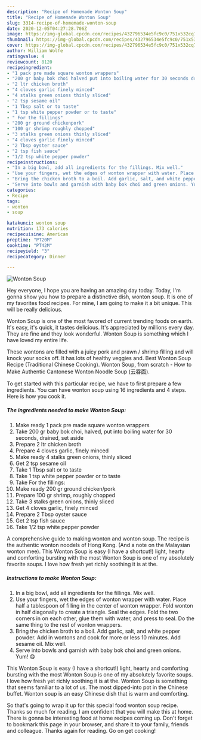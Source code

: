 ```yaml
---
description: "Recipe of Homemade Wonton Soup"
title: "Recipe of Homemade Wonton Soup"
slug: 3314-recipe-of-homemade-wonton-soup
date: 2020-12-05T04:27:28.706Z
image: https://img-global.cpcdn.com/recipes/432796534e5fc9c0/751x532cq70/wonton-soup-recipe-main-photo.jpg
thumbnail: https://img-global.cpcdn.com/recipes/432796534e5fc9c0/751x532cq70/wonton-soup-recipe-main-photo.jpg
cover: https://img-global.cpcdn.com/recipes/432796534e5fc9c0/751x532cq70/wonton-soup-recipe-main-photo.jpg
author: William Wolfe
ratingvalue: 4
reviewcount: 8120
recipeingredient:
- "1 pack pre made square wonton wrappers"
- "200 gr baby bok choi halved put into boiling water for 30 seconds drained set aside"
- "2 ltr chicken broth"
- "4 cloves garlic finely minced"
- "4 stalks green onions thinly sliced"
- "2 tsp sesame oil"
- "1 Tbsp salt or to taste"
- "1 tsp white pepper powder or to taste"
- " For the fillings"
- "200 gr ground chickenpork"
- "100 gr shrimp roughly chopped"
- "3 stalks green onions thinly sliced"
- "4 cloves garlic finely minced"
- "2 Tbsp oyster sauce"
- "2 tsp fish sauce"
- "1/2 tsp white pepper powder"
recipeinstructions:
- "In a big bowl, add all ingredients for the fillings. Mix well."
- "Use your fingers, wet the edges of wonton wrapper with water. Place half a tablespoon of filling in the center of wonton wrapper. Fold wonton in half diagonally to create a triangle. Seal the edges. Fold the two corners in on each other, glue them with water, and press to seal. Do the same thing to the rest of wonton wrappers."
- "Bring the chicken broth to a boil. Add garlic, salt, and white pepper powder. Add in wontons and cook for more or less 10 minutes. Add sesame oil. Mix well."
- "Serve into bowls and garnish with baby bok choi and green onions. Yum! 😋"
categories:
- Recipe
tags:
- wonton
- soup

katakunci: wonton soup 
nutrition: 173 calories
recipecuisine: American
preptime: "PT20M"
cooktime: "PT42M"
recipeyield: "3"
recipecategory: Dinner

---
```



![Wonton Soup](https://img-global.cpcdn.com/recipes/432796534e5fc9c0/751x532cq70/wonton-soup-recipe-main-photo.jpg)

Hey everyone, I hope you are having an amazing day today. Today, I'm gonna show you how to prepare a distinctive dish, wonton soup. It is one of my favorites food recipes. For mine, I am going to make it a bit unique. This will be really delicious.

Wonton Soup is one of the most favored of current trending foods on earth. It's easy, it's quick, it tastes delicious. It's appreciated by millions every day. They are fine and they look wonderful. Wonton Soup is something which I have loved my entire life.

These wontons are filled with a juicy pork and prawn / shrimp filling and will knock your socks off. It has lots of healthy veggies and. Best Wonton Soup Recipe (Traditional Chinese Cooking). Wonton Soup, from scratch - How to Make Authentic Cantonese Wonton Noodle Soup (云吞面).


To get started with this particular recipe, we have to first prepare a few ingredients. You can have wonton soup using 16 ingredients and 4 steps. Here is how you cook it.

<!--inarticleads1-->

##### The ingredients needed to make Wonton Soup:

1. Make ready 1 pack pre made square wonton wrappers
1. Take 200 gr baby bok choi, halved, put into boiling water for 30 seconds, drained, set aside
1. Prepare 2 ltr chicken broth
1. Prepare 4 cloves garlic, finely minced
1. Make ready 4 stalks green onions, thinly sliced
1. Get 2 tsp sesame oil
1. Take 1 Tbsp salt or to taste
1. Take 1 tsp white pepper powder or to taste
1. Take  For the fillings:
1. Make ready 200 gr ground chicken/pork
1. Prepare 100 gr shrimp, roughly chopped
1. Take 3 stalks green onions, thinly sliced
1. Get 4 cloves garlic, finely minced
1. Prepare 2 Tbsp oyster sauce
1. Get 2 tsp fish sauce
1. Take 1/2 tsp white pepper powder


A comprehensive guide to making wonton and wonton soup. The recipe is the authentic wonton noodels of Hong Kong. (And a note on the Malaysian wonton mee). This Wonton Soup is easy (I have a shortcut!) light, hearty and comforting bursting with the most Wonton Soup is one of my absolutely favorite soups. I love how fresh yet richly soothing it is at the. 

<!--inarticleads2-->

##### Instructions to make Wonton Soup:

1. In a big bowl, add all ingredients for the fillings. Mix well.
1. Use your fingers, wet the edges of wonton wrapper with water. Place half a tablespoon of filling in the center of wonton wrapper. Fold wonton in half diagonally to create a triangle. Seal the edges. Fold the two corners in on each other, glue them with water, and press to seal. Do the same thing to the rest of wonton wrappers.
1. Bring the chicken broth to a boil. Add garlic, salt, and white pepper powder. Add in wontons and cook for more or less 10 minutes. Add sesame oil. Mix well.
1. Serve into bowls and garnish with baby bok choi and green onions. Yum! 😋


This Wonton Soup is easy (I have a shortcut!) light, hearty and comforting bursting with the most Wonton Soup is one of my absolutely favorite soups. I love how fresh yet richly soothing it is at the. Wonton Soup is something that seems familiar to a lot of us. The most dipped-into pot in the Chinese buffet. Wonton soup is an easy Chinese dish that is warm and comforting. 

So that's going to wrap it up for this special food wonton soup recipe. Thanks so much for reading. I am confident that you will make this at home. There is gonna be interesting food at home recipes coming up. Don't forget to bookmark this page in your browser, and share it to your family, friends and colleague. Thanks again for reading. Go on get cooking!
